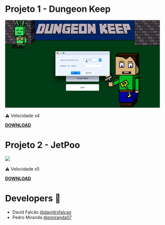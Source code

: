# Projeto 1 - Dungeon Keep
![](https://github.com/davidrsfalcao/LPOO1617_T5G2/blob/master/Projeto1/game.gif)

:warning: Velocidade x4

[**DOWNLOAD**](https://github.com/davidrsfalcao/LPOO1617_T5G2/raw/master/Projeto1/DungeonKeep.jar)


# Projeto 2 - JetPoo
![](https://github.com/davidrsfalcao/LPOO1617_T5G2/blob/master/Projeto2/Final-Delivery/game.gif)
 
:warning: Velocidade x5

[**DOWNLOAD**](https://github.com/davidrsfalcao/LPOO1617_T5G2/raw/master/Projeto2/Final-Delivery/android-release.apk)

# Developers :busts_in_silhouette:
- David Falcão [@davidrsfalcao](https://github.com/davidrsfalcao)
- Pedro Miranda [@pmiranda07](https://github.com/pmiranda07)




